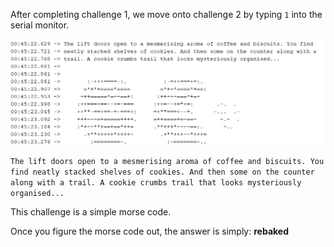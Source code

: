 After completing challenge 1, we move onto challenge 2 by typing `1` into the serial monitor.

![challenge2](challenge2.png)

`The lift doors open to a mesmerising aroma of coffee and biscuits. You find neatly stacked shelves of cookies. And then some on the counter along with a trail. A cookie crumbs trail that looks mysteriously organised...`

This challenge is a simple morse code. 

Once you figure the morse code out, the answer is simply:
**rebaked**
